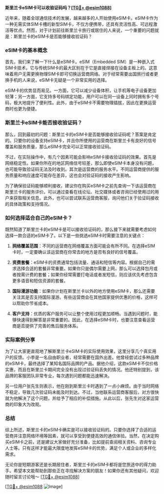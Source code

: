 **斯里兰卡eSIM卡可以收验证码吗？[[TG💪+ @esim1088](https://t.me/s/esim1088)]**

近年来，随着全球通信技术的发展，越来越多的人开始使用eSIM卡。eSIM卡作为一种无需实体SIM卡槽的新型SIM卡，不仅方便携带，还具有灵活性高、可远程激活等优点。然而，对于计划前往斯里兰卡旅行或居住的人来说，一个重要的问题就是：斯里兰卡的eSIM卡是否能够接收验证码？

### eSIM卡的基本概念

首先，我们来了解一下什么是eSIM卡。eSIM（Embedded SIM）是一种嵌入式SIM卡技术，它与传统SIM卡的最大区别在于它是直接焊接在设备主板上的。这意味着用户无需更换物理SIM卡即可切换运营商网络。对于经常需要出国旅行或者更换手机的人来说，eSIM卡无疑是一个非常实用的选择。

eSIM卡的优势显而易见。一方面，它可以减少设备体积，让手机等电子设备更加轻薄；另一方面，它支持多号码绑定功能，用户可以在同一设备上同时拥有多个号码，极大地提升了便利性。此外，由于eSIM卡不需要物理插拔，因此在更换运营商时也更为便捷。

### 斯里兰卡eSIM卡能否接收验证码？

那么，回到最初的问题：斯里兰卡的eSIM卡是否能够接收验证码呢？答案是肯定的。只要你的设备支持eSIM卡，并且你所使用的运营商在斯里兰卡有良好的信号覆盖和服务质量，那么eSIM卡完全可以正常接收验证码。

不过，在实际操作中，有几个因素可能会影响eSIM卡接收验证码的效果。首先是网络稳定性。如果你所在的地区网络信号较差，那么即使eSIM卡本身没有问题，也可能导致验证码无法及时收到。其次是运营商的服务水平。不同运营商提供的服务质量和响应速度可能存在差异，这也会对验证码的接收产生影响。

为了确保验证码能够顺利接收，建议你在购买eSIM卡之前先查询一下该运营商在斯里兰卡的服务评价。可以通过查看在线论坛、社交媒体或者咨询已经使用过的用户来获取相关信息。此外，也可以尝试联系运营商客服，询问他们关于验证码接收的具体政策和支持情况。

### 如何选择适合自己的eSIM卡？

既然知道了斯里兰卡的eSIM卡是可以接收验证码的，那么接下来就需要考虑如何选择一款合适的eSIM卡了。以下是一些挑选eSIM卡时需要注意的关键点：

1. **网络覆盖范围**：不同的运营商在网络覆盖方面可能会有所不同。在选择eSIM卡时，一定要确认该运营商在你常去的地方是否有良好的信号覆盖。
   
2. **资费套餐**：eSIM卡的资费通常包括流量、通话和短信等内容。根据自己的需求选择合适的套餐非常重要。如果你只是偶尔需要上网，那么可以选择包月或者按需计费的套餐；如果你经常需要打电话或者发短信，则应该优先考虑包含更多语音和短信资源的套餐。

3. **国际漫游功能**：如果你计划在斯里兰卡以外的地方使用eSIM卡，那么还需要关注其是否支持国际漫游。有些运营商会在其他国家提供优惠的价格，这样可以帮助你节省成本。

4. **客户支持**：优质的客户服务可以让整个使用过程更加顺畅。当遇到问题时，能够快速得到解答是非常重要的。因此，在选择eSIM卡时，也要注意查看运营商是否提供了完善的售后服务体系。

### 实际案例分享

为了让大家更直观地了解斯里兰卡eSIM卡的实际使用效果，这里分享几个真实用户的反馈。小李是一名自由职业者，经常需要在国外出差。他曾经尝试过多种品牌的eSIM卡，最终选择了某知名国际品牌的产品。据他介绍，这款eSIM卡不仅价格实惠，而且在斯里兰卡期间完全没有出现过验证码丢失的情况。他还特别提到，该品牌的客服团队非常专业，每次遇到问题都能迅速解决。

另一位用户张先生则表示，他在刚到斯里兰卡时遇到了一点小麻烦。由于当时网络不稳定，导致几次验证码未能及时到达。不过，当他联系运营商客服后，对方很快就为他解决了这个问题，并给予了相应的补偿措施。从此以后，张先生对这家运营商的印象大为改观。

### 总结

综上所述，斯里兰卡的eSIM卡确实是可以接收验证码的。只要你选择了合适的运营商并注意网络环境等因素，就可以享受到便捷高效的通信体验。当然，在决定购买eSIM卡之前，还是建议大家做好充分准备，比如提前查阅相关资料、咨询专业人士等。只有这样才能最大限度地发挥eSIM卡的优势，满足个人或企业的多样化需求。

无论你是短期游客还是长期居住者，斯里兰卡的eSIM卡都将是您旅途中的得力助手。希望本文能帮助到那些正在寻找解决方案的朋友！如果你还有其他疑问，欢迎随时留言讨论哦～ [[TG💪+ @esim1088](https://t.me/s/esim1088)] 

[[TG💪+ @esim1088](https://t.me/s/esim1088) ![Image](https://i.postimg.cc/4NQfJmqS/Snipaste-2025-05-13-00-14-12.png)]